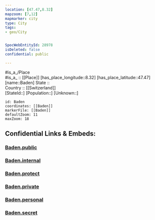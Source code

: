 ```yaml
---
location: [47.47,8.32] 
mapzoom: [7,12] 
mapmarker: city 
type: City
tags:
- geo/City


SpocWebEntityId: 28978
isDeleted: false
confidential: public

---
```

#is_a_/Place  
#is_a_ :: [[Place]] 
[has_place_longitude::8.32] 
[has_place_latitude::47.47] 
[name::Baden] 
State ::  
Country :: [[Switzerland]]  
[StateId::] 
[Population::] 
[Unknown::] 


```leaflet
id: Baden
coordinates: [[Baden]] 
markerFile: [[Baden]] 
defaultZoom: 11 
maxZoom: 18
```


## Confidential Links & Embeds: 

### [Baden.public](/_public/\Earth\Continent\Europe\Europe~Central\Switzerland\Switzerland~Cantons\Aargau\CityBaden.public.md) 

### [Baden.internal](/_internal/\Earth\Continent\Europe\Europe~Central\Switzerland\Switzerland~Cantons\Aargau\CityBaden.internal.md) 

### [Baden.protect](/_protect/\Earth\Continent\Europe\Europe~Central\Switzerland\Switzerland~Cantons\Aargau\CityBaden.protect.md) 

### [Baden.private](/_private/\Earth\Continent\Europe\Europe~Central\Switzerland\Switzerland~Cantons\Aargau\CityBaden.private.md) 

### [Baden.personal](/_personal/\Earth\Continent\Europe\Europe~Central\Switzerland\Switzerland~Cantons\Aargau\CityBaden.personal.md) 

### [Baden.secret](/_secret/\Earth\Continent\Europe\Europe~Central\Switzerland\Switzerland~Cantons\Aargau\CityBaden.secret.md)

